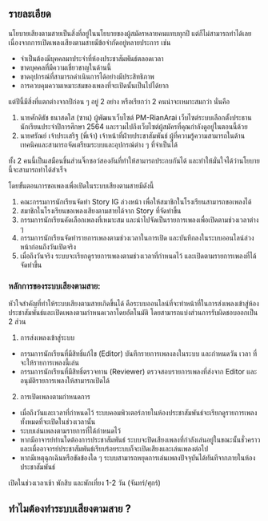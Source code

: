 
## รายละเอียด
นโยบายเสียงตามสายเป็นสิ่งที่อยู่ในนโยบายของผู้สมัครหลายคนแทบทุกปี แต่ก็ไม่สามารถทำได้เลย เนื่องจากการเปิดเพลงเสียงตามสายมีข้อจำกัดอยู่หลายประการ เช่น
- จำเป็นต้องมีบุคคลมาประจำที่ห้องประชาสัมพันธ์ตลอดเวลา
- ขาดบุคคลที่มีความเชี่ยวชาญในด้านนี้
- ขาดอุปกรณ์ที่สามารถดำเนินการได้อย่างมีประสิทธิภาพ
- การควบคุมความเหมาะสมของเพลงที่จะเปิดนั้นเป็นไปได้ยาก

แต่ปีนี้มีสิ่งที่แตกต่างจากปีก่อน ๆ อยู่ 2 อย่าง หรือเรียกว่า 2 คนน่าจะเหมาะสมกว่า นั่นคือ
1. นายศักดิธัช ธนาสดใส (ซาน) ผู้พัฒนาเว็บไซต์ PM-RianArai เว็บไซต์ระบบเลือกตั้งประธานนักเรียนประจำปีการศึกษา 2564 และรวมไปถึงเว็บไซต์ผู้สมัครที่คุณกำลังดูอยู่ในตอนนี้ด้วย
2. นายศรัณย์ เจ้าประเสริฐ (พี่เจ้า) เจ้าหน้าที่ฝ่ายประชาสัมพันธ์ ผู้ที่ความรู้ความสามารถในด้านเทคนิคและสามารถจัดเตรียมระบบและอุปกรณ์ต่าง ๆ ที่จำเป็นได้

ทั้ง 2 คนนี้เป็นเสมือนชิ้นส่วนจิ๊กซอว์สองอันที่ทำให้สามารถประกบกันได้ และทำให้มั่นใจได้ว่านโยบายนี้จะสามารถทำได้สำเร็จ

โดยขั้นตอนการขอเพลงเพื่อเปิดในระบบเสียงตามสายมีดังนี้
1. คณะกรรมการนักเรียนจัดทำ Story IG ล่วงหน้า เพื่อให้สมาชิกในโรงเรียนสามารถขอเพลงได้
2. สมาชิกในโรงเรียนขอเพลงเสียงตามสายได้จาก Story ที่จัดทำขึ้น
3. กรรมการนักเรียนคัดเลือกเพลงที่เหมาะสม และนำไปจัดเป็นรายการเพลงเพื่อเปิดตามช่วงเวลาต่าง ๆ
4. กรรมการนักเรียนจัดทำรายการเพลงตามช่วงเวลาในการเปิด และบันทึกลงในระบบออนไลน์ล่วงหน้าก่อนถึงวันเปิดจริง
5. เมื่อถึงวันจริง ระบบจะเรียกดูรายการเพลงตามช่วงเวลาที่กำหนดไว้ และเปิดตามรายการเพลงที่ได้จัดทำขึ้น

### หลักการของระบบเสียงตามสาย:

หัวใจสำคัญที่ทำให้ระบบเสียงตามสายเกิดขึ้นได้ คือระบบออนไลน์ที่จะทำหน้าที่ในการส่งเพลงเข้าสู่ห้องประชาสัมพันธ์และเปิดเพลงตามกำหนดเวลาโดยอัตโนมัติ โดยสามารถแบ่งส่วนการรับผิดชอบออกเป็น 2 ส่วน

1) การส่งเพลงเข้าสู่ระบบ
- กรรมการนักเรียนที่มีสิทธิ์แก้ไข (Editor) บันทึกรายการเพลงลงในระบบ และกำหนดวัน เวลา ที่จะให้รายการเพลงนี้เล่น
- กรรมการนักเรียนที่มีสิทธิ์ตรวจทาน (Reviewer) ตรวจสอบรายการเพลงที่ส่งจาก Editor และอนุมัติรายการเพลงให้สามารถเปิดได้

2) การเปิดเพลงตามกำหนดการ
- เมื่อถึงวันและเวลาที่กำหนดไว้ ระบบคอมพิวเตอร์ภายในห้องประชาสัมพันธ์จะเรียกดูรายการเพลงทั้งหมดที่จะเปิดในช่วงเวลานั้น
- ระบบเล่นเพลงตามรายการที่ได้กำหนดไว้
- หากมีอาจารย์ท่านใดต้องการประชาสัมพันธ์ ระบบจะปิดเสียงเพลงที่กำลังเล่นอยู่ในขณะนั้นชั่วคราว และเมื่ออาจารย์ประชาสัมพันธ์เรียบร้อยระบบก็จะเปิดเสียงและเล่นเพลงต่อไป
- หากมีเหตุฉุกเฉินหรือขัดข้องใด ๆ ระบบสามารถหยุดการเล่นเพลงปัจจุบันได้ทันทีจากภายในห้องประชาสัมพันธ์


เปิดในช่วงเวลาเช้า พักสิบ และพักเที่ยง
1-2 วัน (จันทร์/ศุกร์)



## ทำไมต้องทำระบบเสียงตามสาย ?
<!--stackedit_data:
eyJoaXN0b3J5IjpbNzQ1NzkwMTQ3LDY3NTMxNTgxOSwyMDQxMz
c1ODMyLC02OTQ1NjM0OCwxMDQ5OTY1MzkyLC02MTM4NTQyMl19

-->
